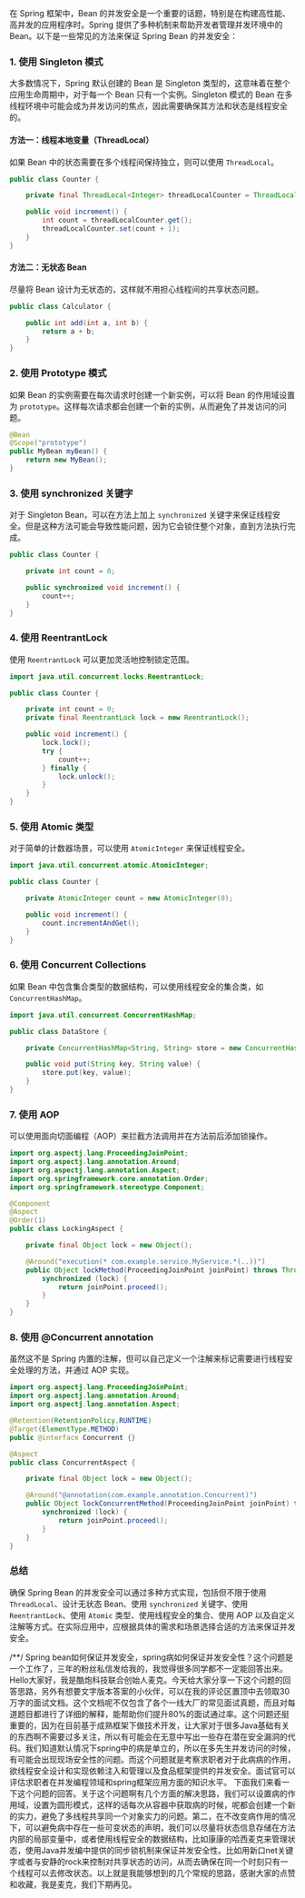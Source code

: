 在 Spring 框架中，Bean 的并发安全是一个重要的话题，特别是在构建高性能、高并发的应用程序时。Spring 提供了多种机制来帮助开发者管理并发环境中的 Bean。以下是一些常见的方法来保证 Spring Bean 的并发安全：

### 1. 使用 Singleton 模式

大多数情况下，Spring 默认创建的 Bean 是 Singleton 类型的，这意味着在整个应用生命周期中，对于每一个 Bean 只有一个实例。Singleton 模式的 Bean 在多线程环境中可能会成为并发访问的焦点，因此需要确保其方法和状态是线程安全的。

#### 方法一：线程本地变量（ThreadLocal）

如果 Bean 中的状态需要在多个线程间保持独立，则可以使用 `ThreadLocal`。

```java
public class Counter {

    private final ThreadLocal<Integer> threadLocalCounter = ThreadLocal.withInitial(() -> 0);

    public void increment() {
        int count = threadLocalCounter.get();
        threadLocalCounter.set(count + 1);
    }
}
```

#### 方法二：无状态 Bean

尽量将 Bean 设计为无状态的，这样就不用担心线程间的共享状态问题。

```java
public class Calculator {

    public int add(int a, int b) {
        return a + b;
    }
}
```

### 2. 使用 Prototype 模式

如果 Bean 的实例需要在每次请求时创建一个新实例，可以将 Bean 的作用域设置为 `prototype`。这样每次请求都会创建一个新的实例，从而避免了并发访问的问题。

```java
@Bean
@Scope("prototype")
public MyBean myBean() {
    return new MyBean();
}
```

### 3. 使用 synchronized 关键字

对于 Singleton Bean，可以在方法上加上 `synchronized` 关键字来保证线程安全。但是这种方法可能会导致性能问题，因为它会锁住整个对象，直到方法执行完成。

```java
public class Counter {

    private int count = 0;

    public synchronized void increment() {
        count++;
    }
}
```

### 4. 使用 ReentrantLock

使用 `ReentrantLock` 可以更加灵活地控制锁定范围。

```java
import java.util.concurrent.locks.ReentrantLock;

public class Counter {

    private int count = 0;
    private final ReentrantLock lock = new ReentrantLock();

    public void increment() {
        lock.lock();
        try {
            count++;
        } finally {
            lock.unlock();
        }
    }
}
```

### 5. 使用 Atomic 类型

对于简单的计数器场景，可以使用 `AtomicInteger` 来保证线程安全。

```java
import java.util.concurrent.atomic.AtomicInteger;

public class Counter {

    private AtomicInteger count = new AtomicInteger(0);

    public void increment() {
        count.incrementAndGet();
    }
}
```

### 6. 使用 Concurrent Collections

如果 Bean 中包含集合类型的数据结构，可以使用线程安全的集合类，如 `ConcurrentHashMap`。

```java
import java.util.concurrent.ConcurrentHashMap;

public class DataStore {

    private ConcurrentHashMap<String, String> store = new ConcurrentHashMap<>();

    public void put(String key, String value) {
        store.put(key, value);
    }
}
```

### 7. 使用 AOP

可以使用面向切面编程（AOP）来拦截方法调用并在方法前后添加锁操作。

```java
import org.aspectj.lang.ProceedingJoinPoint;
import org.aspectj.lang.annotation.Around;
import org.aspectj.lang.annotation.Aspect;
import org.springframework.core.annotation.Order;
import org.springframework.stereotype.Component;

@Component
@Aspect
@Order(1)
public class LockingAspect {

    private final Object lock = new Object();

    @Around("execution(* com.example.service.MyService.*(..))")
    public Object lockMethod(ProceedingJoinPoint joinPoint) throws Throwable {
        synchronized (lock) {
            return joinPoint.proceed();
        }
    }
}
```

### 8. 使用 @Concurrent annotation

虽然这不是 Spring 内置的注解，但可以自己定义一个注解来标记需要进行线程安全处理的方法，并通过 AOP 实现。

```java
import org.aspectj.lang.ProceedingJoinPoint;
import org.aspectj.lang.annotation.Around;
import org.aspectj.lang.annotation.Aspect;

@Retention(RetentionPolicy.RUNTIME)
@Target(ElementType.METHOD)
public @interface Concurrent {}

@Aspect
public class ConcurrentAspect {

    private final Object lock = new Object();

    @Around("@annotation(com.example.annotation.Concurrent)")
    public Object lockConcurrentMethod(ProceedingJoinPoint joinPoint) throws Throwable {
        synchronized (lock) {
            return joinPoint.proceed();
        }
    }
}
```

### 总结

确保 Spring Bean 的并发安全可以通过多种方式实现，包括但不限于使用 `ThreadLocal`、设计无状态 Bean、使用 `synchronized` 关键字、使用 `ReentrantLock`、使用 `Atomic` 类型、使用线程安全的集合、使用 AOP 以及自定义注解等方式。在实际应用中，应根据具体的需求和场景选择合适的方法来保证并发安全。


/**/
Spring bean如何保证并发安全，spring病如何保证并发安全性？这个问题是一个工作了，三年的粉丝私信发给我的，我觉得很多同学都不一定能回答出来。Hello大家好，我是酷炮科技联合创始人麦克。今天给大家分享一下这个问题的回答思路，另外有想要文字版本答案的小伙伴，可以在我的评论区置顶中去领取30万字的面试文档。这个文档呢不仅包含了各个一线大厂的常见面试真题，而且对每道题目都进行了详细的解释，能帮助你们提升80%的面试通过率。这个问题还挺重要的，因为在目前基于成熟框架下做技术开发，让大家对于很多Java基础有关的东西啊不需要过多关注，所以有可能会在无意中写出一些存在潜在安全漏洞的代码。我们知道默认情况下spring中的病是单立的，所以在多先生并发访问的时候，有可能会出现现场安全性的问题。而这个问题就是考察求职者对于此病病的作用，欲线程安全设计和实现依赖注入和管理以及食品框架提供的并发安全。面试官可以评估求职者在并发编程领域和spring框架应用方面的知识水平。
	下面我们来看一下这个问题的回答。关于这个问题啊有几个方面的解决思路，我们可以设置病的作用域，设置为圆形模式，这样的话每次从容器中获取病的时候，呢都会创建一个新的实力，避免了多线程共享同一个对象实力的问题。第二，在不改变病作用的情况下，可以避免病中存在一些可变状态的声明，我们可以尽量将状态信息存储在方法内部的局部变量中，或者使用线程安全的数据结构，比如康康的哈西麦克来管理状态，使用Java并发编中提供的同步锁机制来保证并发安全性。比如用新口net关键字或者与安静的rock来控制对共享状态的访问，从而去确保在同一个时刻只有一个线程可以去修改状态。以上就是我能够想到的几个常规的思路，感谢大家的点赞和收藏，我是麦克，我们下期再见。